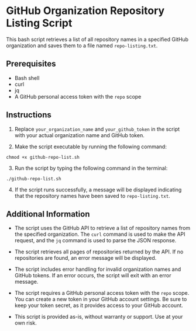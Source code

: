 # GitHub Organization Repository Listing Script

This bash script retrieves a list of all repository names in a specified GitHub organization and saves them to a file named `repo-listing.txt`.

## Prerequisites

- Bash shell
- curl
- jq
- A GitHub personal access token with the `repo` scope

## Instructions

1. Replace `your_organization_name` and `your_github_token` in the script with your actual organization name and GitHub token.

2. Make the script executable by running the following command:

```chmod +x github-repo-list.sh```

3. Run the script by typing the following command in the terminal:

```./github-repo-list.sh```

4. If the script runs successfully, a message will be displayed indicating that the repository names have been saved to `repo-listing.txt`.

## Additional Information

- The script uses the GitHub API to retrieve a list of repository names from the specified organization. The `curl` command is used to make the API request, and the `jq` command is used to parse the JSON response.

- The script retrieves all pages of repositories returned by the API. If no repositories are found, an error message will be displayed.

- The script includes error handling for invalid organization names and GitHub tokens. If an error occurs, the script will exit with an error message.

- The script requires a GitHub personal access token with the `repo` scope. You can create a new token in your GitHub account settings. Be sure to keep your token secret, as it provides access to your GitHub account.

- This script is provided as-is, without warranty or support. Use at your own risk.
